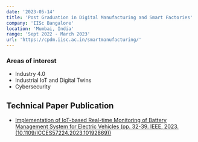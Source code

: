 ```yaml
---
date: '2023-05-14'
title: 'Post Graduation in Digital Manufacturing and Smart Factories'
company: 'IISc Bangalore'
location: 'Mumbai, India'
range: 'Sept 2022 - March 2023'
url: 'https://cpdm.iisc.ac.in/smartmanufacturing/'
---
```


### Areas of interest
- Industry 4.0
- Industrial IoT and Digital Twins
- Cybersecurity

## Technical Paper Publication
- [Implementation of IoT-based Real-time Monitoring of Battery Management System for Electric Vehicles (pp. 32-39. IEEE, 2023. (10.1109/ICCES57224.2023.10192869))](https://ieeexplore.ieee.org/document/10192869)